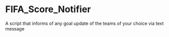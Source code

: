 # FIFA_Score_Notifier

A script that informs of any goal update of the teams of your choice via text message 
